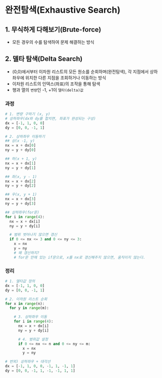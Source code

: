 # 완전탐색(Exhaustive Search)

## 1. 무식하게 다해보기(Brute-force)
- 모든 경우의 수를 탐색하여 문제 해결하는 방식


## 2. 델타 탐색(Delta Search)
- (0,0)에서부터 이차원 리스트의 모든 원소를 순회하며(완전탐색), 각 지점에서 상하좌우에 위치한 다른 지점을 조회하거나 이동하는 방식
- 이차원 리스트의 인덱스(좌표)의 조작을 통해 탐색
- 행과 열의 `변량`인 -1, +1이 `델타(delta)값`

### 과정
```python
# 1. 변량 구하기 (x, y)
# 상하좌우(dx와 dy를 합치면, 좌표가 완성되는 구성)
dx = [-1, 1, 0, 0]
dy = [0, 0, -1, 1]

# 2. 상하좌우 이동하기
## 상(x -1, y)
nx = x + dx[0]
ny = y + dy[0]

## 하(x + 1, y)
nx = x + dx[1]
ny = y + dy[1]

## 좌(x, y - 1)
nx = x + dx[2]
ny = y + dy[2]

## 우(x, y + 1)
nx = x + dx[3]
ny = y + dy[3]

## 상하좌우(for문)
for i in range(4):
  nx = x + dx[i]
  ny = y + dy[i]

  # 범위 벗어나지 않으면 갱신
  if 0 <= nx <= 3 and 0 <= ny <= 3:
    x = nx
    y = ny 
    # 왜 갱신하지?
    # for문 안에 있는 if문으로, x를 nx로 갱신해주지 않으면, 움직이지 않는다.
```

### 정리
```python
# 1. 델타값 정의
dx = [-1, 1, 0, 0]
dy = [0, 0, -1, 1]

# 2. 이차원 리스트 순회
for x in range(n):
  for y in range(m):

    # 3. 상하좌우 이동
    for i in range(4):
      nx = x + dx[i]
      ny = y + dy[i]

      # 4. 범위값 설정
      if 0 <= nx <= n and 0 <= ny <= m:
        x = nx
        y = ny

# 번외) 상하좌우 + 대각선
dx = [-1, 1, 0, 0, -1, 1, -1, 1]
dy = [0, 0, -1, 1, -1, -1, 1, 1] 
```

